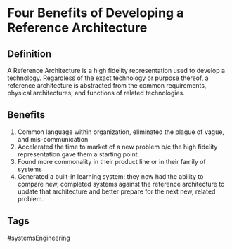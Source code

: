 # Four Benefits of Developing a Reference Architecture 

## Definition
A Reference Architecture is a high fidelity representation used to develop a technology. Regardless of the exact technology or purpose thereof, a reference architecture is abstracted from the common requirements, physical architectures, and functions of related technologies.

## Benefits
1. Common language within organization, eliminated the plague of vague, and mis-communication
2. Accelerated the time to market of a new problem b/c the high fidelity representation gave them a starting point.
3. Found more commonality in their product line or in their family of systems
4. Generated a built-in learning system: they now had the ability to compare new, completed systems against the reference architecture to update that architecture and better prepare for the next new, related problem.

## Tags
#systemsEngineering
